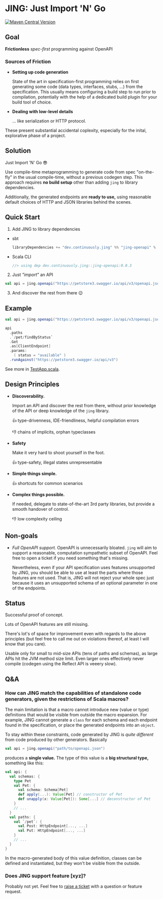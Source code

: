 # JING: Just Import 'N' Go

[![Maven Central Version](https://img.shields.io/maven-central/v/dev.continuously.jing/jing-openapi_3)](https://central.sonatype.com/search?namespace=dev.continuously.jing)

## Goal

 **Frictionless** _spec-first_ programming against OpenAPI

### Sources of Friction

 - **Setting up code generation**

   State of the art in specification-first programming relies on first generating some code (data types, interfaces, stubs, ...) from the specification.
   This usually means configuring a build step to run prior to compilation,
   potentially with the help of a dedicated build plugin for your build tool of choice.

 - **Dealing with low-level details**

   ... like serialization or HTTP protocol.

These present substantial accidental coplexity, especially for the inital, explorative phase of a project.

## Solution

Just Import 'N' Go 😎

Use compile-time metaprogramming to generate code from spec "on-the-fly" in the usual compile-time, without a previous codegen step.
This approach requires **no build setup** other than adding `jing` to library dependencies.

Additionally, the generated endpoints are **ready to use,** using reasonable default choices of HTTP and JSON libraries behind the scenes.

## Quick Start

1. Add JING to library dependencies
  - sbt
    ```scala
    libraryDependencies += "dev.continuously.jing" %% "jing-openapi" % "0.0.3"
    ```
  - Scala CLI
    ```scala
    //> using dep dev.continuously.jing::jing-openapi:0.0.3
    ```
2. Just _"import"_ an API
  ```scala
  val api = jing.openapi("https://petstore3.swagger.io/api/v3/openapi.json")
  ```
3. And discover the rest from there 😉

## Example

```scala
val api = jing.openapi("https://petstore3.swagger.io/api/v3/openapi.json")

api
  .paths
  .`/pet/findByStatus`
  .Get
  .as[ClientEndpoint]
  .params:
    ( status = "available" )
  .runAgainst("https://petstore3.swagger.io/api/v3")
```

See more in [TestApp.scala](https://github.com/TomasMikula/jing/blob/main/jing-openapi-examples/src/main/scala/jing/openapi/examples/petstore/client/TestApp.scala).

## Design Principles

 - **Discoverability.**

   Import an API and discover the rest from there, without prior knowledge of the API or deep knowledge of the `jing` library.

   👍 type-drivenness, IDE-friendliness, helpful compilation errors

   👎 chains of implicits, orphan typeclasses

 - **Safety**

   Make it very hard to shoot yourself in the foot.

   👍 type-safety, illegal states unrepresentable

 - **Simple things simple.**

   👍 shortcuts for common scenarios

 - **Complex things possible.**

   If needed, delegate to state-of-the-art 3rd party libraries, but provide a smooth handover of control.

   👎 low complexity ceiling

## Non-goals

 - _Full OpenAPI support._ OpenAPI is unnecessarily bloated. `jing` will aim to support a reasonable, computation sympathetic subset of OpenAPI.
   Feel free to open a ticket if you need something that's missing.

   Nevertheless, even if your API specification uses features unsupported by JING, you should be able to use at least the parts where those features are not used.
   That is, JING will not reject your whole spec just because it uses an unsupported schema of an optional parameter in one of the endpoints.

## Status

Successful proof of concept.

Lots of OpenAPI features are still missing.

There's lot's of space for improvement even with regards to the above principles
(but feel free to call me out on violations thereof, at least I will know that you care).

Usable only for small to mid-size APIs (tens of paths and schemas),
as large APIs hit the JVM method size limit.
Even larger ones effectively never compile (codegen using the Reflect API is veeery slow).

## Q&A

### How can JING match the capabilities of standalone code generators, given the restrictions of Scala macros?

The main limitation is that a macro cannot introduce new (value or type) definitions that would be visible from outside the macro expansion.
For example, JING cannot generate a `class` for each schema and each endpoint found in the specification, or place the generated endpoints into an `object`.

To stay within these constraints, code generated by JING is _quite different_ from code produced by other generators. Basically

```scala
val api = jing.openapi("path/to/openapi.json")
```

produces a **single value.** The type of this value is a **big structural type,** something like this:

```scala
val api: {
  val schemas: {
    type Pet
    val Pet: {
      val schema: Schema[Pet]
      def apply(...): Value[Pet] // constructor of Pet
      def unapply(x: Value[Pet]): Some[...] // deconstructor of Pet
    }
    // ...
  }
  val paths: {
    val `/pet`: {
      val Post: HttpEndpoint[..., ...]
      val Put: HttpEndpoint[..., ...]
    }
    // ...
  }
}
```

In the macro-generated body of this value definition, classes can be defined and instantiated, but they won't be visible from the outside.

### Does JING support feature [xyz]?

Probably not yet. Feel free to [raise a ticket](https://github.com/TomasMikula/jing/issues/new) with a question or feature request.
